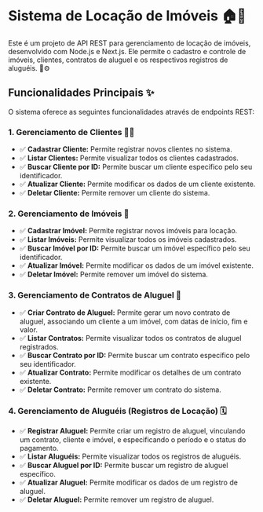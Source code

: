 # Sistema de Locação de Imóveis 🏠🔑

Este é um projeto de API REST para gerenciamento de locação de imóveis, desenvolvido com Node.js e Next.js. Ele permite o cadastro e controle de imóveis, clientes, contratos de aluguel e os respectivos registros de aluguéis. 📄⚙️

## Funcionalidades Principais ✨

O sistema oferece as seguintes funcionalidades através de endpoints REST:

### 1. Gerenciamento de Clientes 🧑‍💼
* ✅ **Cadastrar Cliente:** Permite registrar novos clientes no sistema.
* ✅ **Listar Clientes:** Permite visualizar todos os clientes cadastrados.
* ✅ **Buscar Cliente por ID:** Permite buscar um cliente específico pelo seu identificador.
* ✅ **Atualizar Cliente:** Permite modificar os dados de um cliente existente.
* ✅ **Deletar Cliente:** Permite remover um cliente do sistema.

### 2. Gerenciamento de Imóveis 🏢
* ✅ **Cadastrar Imóvel:** Permite registrar novos imóveis para locação.
* ✅ **Listar Imóveis:** Permite visualizar todos os imóveis cadastrados.
* ✅ **Buscar Imóvel por ID:** Permite buscar um imóvel específico pelo seu identificador.
* ✅ **Atualizar Imóvel:** Permite modificar os dados de um imóvel existente.
* ✅ **Deletar Imóvel:** Permite remover um imóvel do sistema.

### 3. Gerenciamento de Contratos de Aluguel 📝
* ✅ **Criar Contrato de Aluguel:** Permite gerar um novo contrato de aluguel, associando um cliente a um imóvel, com datas de início, fim e valor.
* ✅ **Listar Contratos:** Permite visualizar todos os contratos de aluguel registrados.
* ✅ **Buscar Contrato por ID:** Permite buscar um contrato específico pelo seu identificador.
* ✅ **Atualizar Contrato:** Permite modificar os detalhes de um contrato existente.
* ✅ **Deletar Contrato:** Permite remover um contrato do sistema.

### 4. Gerenciamento de Aluguéis (Registros de Locação) 🗓️
* ✅ **Registrar Aluguel:** Permite criar um registro de aluguel, vinculando um contrato, cliente e imóvel, e especificando o período e o status do pagamento.
* ✅ **Listar Aluguéis:** Permite visualizar todos os registros de aluguéis.
* ✅ **Buscar Aluguel por ID:** Permite buscar um registro de aluguel específico.
* ✅ **Atualizar Aluguel:** Permite modificar os dados de um registro de aluguel.
* ✅ **Deletar Aluguel:** Permite remover um registro de aluguel.
